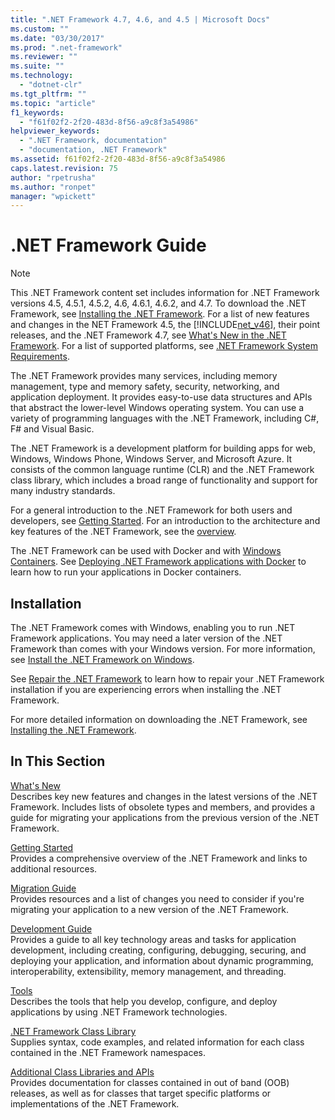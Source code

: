 ```yaml
---
title: ".NET Framework 4.7, 4.6, and 4.5 | Microsoft Docs"
ms.custom: ""
ms.date: "03/30/2017"
ms.prod: ".net-framework"
ms.reviewer: ""
ms.suite: ""
ms.technology: 
  - "dotnet-clr"
ms.tgt_pltfrm: ""
ms.topic: "article"
f1_keywords: 
  - "f61f02f2-2f20-483d-8f56-a9c8f3a54986"
helpviewer_keywords: 
  - ".NET Framework, documentation"
  - "documentation, .NET Framework"
ms.assetid: f61f02f2-2f20-483d-8f56-a9c8f3a54986
caps.latest.revision: 75
author: "rpetrusha"
ms.author: "ronpet"
manager: "wpickett"
---
```


# .NET Framework Guide

> [!NOTE]
>  This .NET Framework content set includes information for .NET Framework versions 4.5, 4.5.1, 4.5.2, 4.6, 4.6.1, 4.6.2, and 4.7. To download the .NET Framework, see [Installing the .NET Framework](../../docs/framework/install/guide-for-developers.md). For a list of new features and changes in the NET Framework 4.5, the [!INCLUDE[net_v46](../../includes/net-v46-md.md)], their point releases, and the .NET Framework 4.7, see [What's New in the .NET Framework](../../docs/framework/whats-new/index.md). For a list of supported platforms, see [.NET Framework System Requirements](../../docs/framework/get-started/system-requirements.md).  

The .NET Framework provides many services, including memory management, type and memory safety, security, networking, and application deployment. It provides easy-to-use data structures and APIs that abstract the lower-level Windows operating system. You can use a variety of programming languages with the .NET Framework, including C#, F# and Visual Basic.

 The .NET Framework is a development platform for building apps for web, Windows, Windows Phone, Windows Server, and Microsoft Azure. It consists of the common language runtime (CLR) and the .NET Framework class library, which includes a broad range of functionality and support for many industry standards.  

For a general introduction to the .NET Framework for both users and developers, see [Getting Started](../../docs/framework/get-started/index.md). For an introduction to the architecture and key features of the .NET Framework, see the [overview](../../docs/framework/get-started/overview.md).  

The .NET Framework can be used with Docker and with [Windows Containers](https://msdn.microsoft.com/virtualization/windowscontainers/about/about_overview). See [Deploying .NET Framework applications with Docker](./docker/index.md) to learn how to run your applications in Docker containers.

## Installation

The .NET Framework comes with Windows, enabling you to run .NET Framework applications. You may need a later version of the .NET Framework than comes with your Windows version. For more information, see [Install the .NET Framework on Windows](./install/index.md).

See [Repair the .NET Framework](./install/repair.md) to learn how to repair your .NET Framework installation if you are experiencing errors when installing the .NET Framework.

For more detailed information on downloading the .NET Framework, see [Installing the .NET Framework](../../docs/framework/install/guide-for-developers.md).  
  
## In This Section  
[What's New](../../docs/framework/whats-new/index.md)  
Describes key new features and changes in the latest versions of the .NET Framework. Includes lists of obsolete types and members, and provides a guide for migrating your applications from the previous version of the .NET Framework.  
  
[Getting Started](../../docs/framework/get-started/index.md)  
Provides a comprehensive overview of the .NET Framework and links to additional resources.  
  
[Migration Guide](../../docs/framework/migration-guide/index.md)   
Provides resources and a list of changes you need to consider  if you're migrating your application to a new version of the .NET Framework.  
  
[Development Guide](../../docs/framework/development-guide.md)  
Provides a guide to all key technology areas and tasks for application development, including creating, configuring, debugging, securing, and deploying your application, and information about dynamic programming, interoperability, extensibility, memory management, and threading.  
  
[Tools](../../docs/framework/tools/index.md)  
Describes the tools that help you develop, configure, and deploy applications by using .NET Framework technologies.  
  
[.NET Framework Class Library](/dotnet/api/?view=netframework-4.7)   
Supplies syntax, code examples, and related information for each class contained in the .NET Framework namespaces.  
  
[Additional Class Libraries and APIs](../../docs/framework/additional-apis/index.md)  
Provides documentation for classes contained in out of band (OOB) releases, as well as for classes that target specific platforms or implementations of the .NET Framework.
